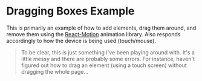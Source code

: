 # Dragging Boxes Example

This is primarily an example of how to add elements, drag them around, and remove them using the [React-Motion](https://github.com/chenglou/react-motion/) animation library. Also responds accordingly to how the device is being used (touch/mouse).

> To be clear, this is just something I've been playing around with. It's a little messy and there are probably some errors. For instance, haven't figured out how to drag an element (using a touch screen) without dragging the whole page...